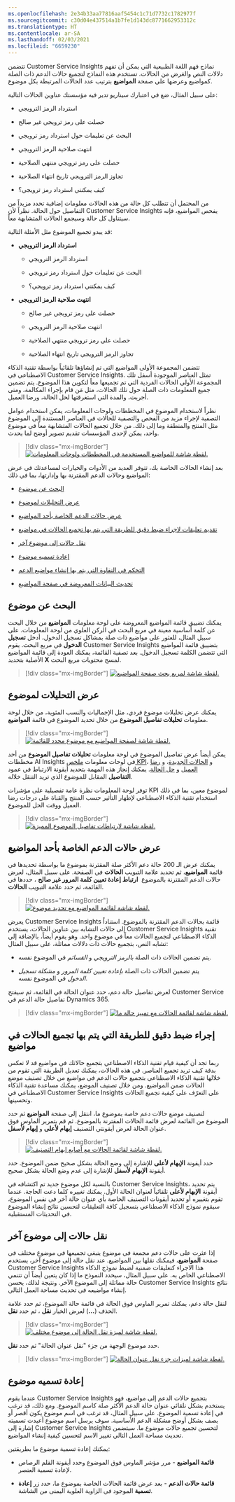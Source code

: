 ```yaml
---
ms.openlocfilehash: 2e34b33aa77816aaf5454c1c71d7732c1782977f
ms.sourcegitcommit: c30d04e437514a1b7fe1d143dc8771662953312c
ms.translationtype: HT
ms.contentlocale: ar-SA
ms.lasthandoff: 02/03/2021
ms.locfileid: "6659230"
---
```

تتضمن Customer Service Insights نماذج فهم اللغة الطبيعية التي يمكن أن تفهم دلالات النص والغرض من الحالات. تستخدم هذه النماذج لتجميع حالات الدعم ذات الصلة كمواضيع وعرضها على صفحة **المواضيع** بترتيب عدد الحالات المرتبطة بكل موضوع.

على سبيل المثال، ضع في اعتبارك سيناريو تدير فيه مؤسستك عناوين الحالات التالية:

- استرداد الرمز الترويجي

- حصلت على رمز ترويجي غير صالح

- البحث عن تعليمات حول استرداد رمز ترويجي

- انتهت صلاحية الرمز الترويجي

- حصلت على رمز ترويجي منتهي الصلاحية

- تجاوز الرمز الترويجي تاريخ انتهاء الصلاحية

- كيف يمكنني استرداد رمز ترويجي؟

من المحتمل أن تتطلب كل حالة من هذه الحالات معلومات إضافية تحدد مزيداً من التفاصيل حول الحالة. نظراً لأن Customer Service Insights يفحص المواضيع، فإنه سيتناول كل حالة وسيجمع الحالات المتشابهة معاً.

قد يبدو تجميع الموضوع مثل الأمثلة التالية:

- **استرداد الرمز الترويجي**

  - استرداد الرمز الترويجي

  - البحث عن تعليمات حول استرداد رمز ترويجي

  - كيف يمكنني استرداد رمز ترويجي؟

- **انتهت صلاحية الرمز الترويجي**

  - حصلت على رمز ترويجي غير صالح

  - انتهت صلاحية الرمز الترويجي

  - حصلت على رمز ترويجي منتهي الصلاحية

  - تجاوز الرمز الترويجي تاريخ انتهاء الصلاحية

تتضمن المجموعة الأولى المواضيع التي تم إنشاؤها تلقائياً بواسطة تقنية الذكاء الاصطناعي في Customer Service Insights. تمثل العناصر الموجودة أسفل تلك المجموعة الأولى الحالات الفردية التي تم تجميعها معاً لتكوين هذا الموضوع. يتم تضمين جميع المعلومات ذات الصلة حول تلك الحالات، مثل مَن قام بإجراء المكالمة، ومتى أجريت، والمدة التي استغرقتها لحل الحالة، ورضا العميل.

نظراً لاستخدام الموضوع في المخططات ولوحات المعلومات، يمكن استخدام عوامل التصفية لإجراء مزيد من الفحص والتصفية للحالات في العناصر المستندة إلى الموضوع مثل المنتج والمنطقة وما إلى ذلك. من خلال تجميع الحالات المتشابهة معاً في موضوع واحد، يمكن لإحدى المؤسسات تقديم تصوير أوضح لما يحدث.

> [!div class="mx-imgBorder"]
> [![لقطة شاشة للمواضيع المستخدمة في المخططات ولوحات المعلومات.](../media/topics-ss.png)](../media/topics-ss.png#lightbox)

بعد إنشاء الحالات الخاصة بك، تتوفر العديد من الأدوات والخيارات لمساعدتك في عرض المواضيع وحالات الدعم المقترنة بها وإدارتها، بما في ذلك:

- [البحث عن موضوع](https://docs.microsoft.com/dynamics365/ai/customer-service-insights/topics-page#searching-for-a-topic/?azure-portal=true)

- [عرض التحليلات لموضوع](https://docs.microsoft.com/dynamics365/ai/customer-service-insights/topics-page#viewing-analytics-for-a-topic/?azure-portal=true)

- [عرض حالات الدعم الخاصة بأحد المواضيع](https://docs.microsoft.com/dynamics365/ai/customer-service-insights/topics-page#viewing-support-cases-for-a-topic/?azure-portal=true)

- [تقديم تعليقات لإجراء ضبط دقيق للطريقة التي يتم بها تجميع الحالات في مواضيع](https://docs.microsoft.com/dynamics365/ai/customer-service-insights/topics-page#providing-feedback-to-fine-tune-the-way-cases-are-grouped-into-topics/?azure-portal=true)

- [نقل حالات إلى موضوع آخر](https://docs.microsoft.com/dynamics365/ai/customer-service-insights/topics-page#moving-cases-to-another-topic/?azure-portal=true)

- [إعادة تسميه موضوع](https://docs.microsoft.com/dynamics365/ai/customer-service-insights/topics-page#renaming-a-topic/?azure-portal=true)

- [التحكم في النقاوة التي يتم بها إنشاء مواضيع الدعم](https://docs.microsoft.com/dynamics365/ai/customer-service-insights/topics-page#controlling-the-granularity-of-how-support-topics-are-generated/?azure-portal=true)

- [تحديث البيانات المعروضة في صفحة المواضيع](https://docs.microsoft.com/dynamics365/ai/customer-service-insights/topics-page#refreshing-the-data-displayed-on-the-topics-page/?azure-portal=true)

## <a name="search-for-a-topic"></a>البحث عن موضوع

يمكنك تضييق قائمة المواضيع المعروضة على لوحة معلومات **المواضيع** من خلال البحث عن كلمة أساسية معينة في مربع البحث في الركن العلوي من لوحة المعلومات. على سبيل المثال، للعثور على مواضيع ذات صلة بمشاكل تسجيل الدخول، أدخل **تسجيل الدخول** في مربع البحث. يقوم Customer Service Insights بتضييق قائمة المواضيع التي تتضمن الكلمة تسجيل الدخول. بعد تصفية القائمة، يمكنك العودة إلى قائمة المواضيع الأصلية بتحديد **X** لمسح محتويات مربع البحث.

> [!div class="mx-imgBorder"]
> [![لقطة شاشة لمربع بحث صفحة المواضيع.](../media/topics-search-ssm.png)](../media/topics-search-ssm.png#lightbox)

## <a name="view-analytics-for-a-topic"></a>عرض التحليلات لموضوع

يمكنك عرض تحليلات موضوع فردي، مثل الإجماليات والنسب المئوية، من خلال لوحة معلومات **تحليلات تفاصيل الموضوع** من خلال تحديد الموضوع في قائمة **المواضيع**.

> [!div class="mx-imgBorder"]
> [![لقطة شاشة لصفحة المواضيع مع موضوع محدد للقائمة.](../media/topics-list-ssm.png)](../media/topics-list-ssm.png#lightbox)

يمكن أيضاً عرض تفاصيل الموضوع في لوحة معلومات **تحليلات تفاصيل الموضوع** من أحد مخططات AI Insights في لوحات معلومات [ملخص KPI](https://docs.microsoft.com/dynamics365/ai/customer-service-insights/dashboard-kpi-summary/?azure-portal=true)، و [الحالات الجديدة](https://docs.microsoft.com/dynamics365/ai/customer-service-insights/dashboard-incoming-cases/?azure-portal=true)، و [رضا العميل](https://docs.microsoft.com/dynamics365/ai/customer-service-insights/dashboard-csat/?azure-portal=true) و [حل الحالة](https://docs.microsoft.com/dynamics365/ai/customer-service-insights/dashboard-case-resolutions/?azure-portal=true). يمكنك إنجاز هذه المهمة بتحديد أيقونة الارتباط في عمود **التفاصيل** المقابل للموضوع الذي تريد التنقل خلاله.

توفر لوحة المعلومات نظرة عامة تفصيلية على مؤشرات KPI لموضوع معين، بما في ذلك استخدام تقنية الذكاء الاصطناعي لإظهار التأثير حسب المنتج والقناة على درجات رضا العميل ووقت الحل للموضوع.

> [!div class="mx-imgBorder"]
> [![لقطة شاشة لارتباطات تفاصيل الموضوع المميزة.](../media/topic-details-ssm.png)](../media/topic-details-ssm.png#lightbox)

## <a name="view-support-cases-for-a-topic"></a>عرض حالات الدعم الخاصة بأحد المواضيع

يمكنك عرض الـ 200 حالة دعم الأكثر صلة المقترنة بموضوع ما بواسطة تحديدها في قائمة **المواضيع**، ثم تحديد علامة التبويب **الحالات** في الصفحة. على سبيل المثال، لعرض حالات الدعم المقترنة بالموضوع  **ارتباط إعادة تعيين كلمة المرور غير صالح** ، حددها في القائمة، ثم حدد علامة التبويب **الحالات**.

> [!div class="mx-imgBorder"]
> [![لقطة شاشة لقائمة المواضيع مع تحديد موضوع.](../media/topics-list-ssm.png)](../media/topics-list-ssm.png#lightbox)

يعرض Customer Service Insights قائمة بحالات الدعم المقترنة بالموضوع. استناداً إلى حالات التشابه بين عناوين الحالات، يستخدم Customer Service Insights تقنية الذكاء الاصطناعي لتجميع الحالات معاً في موضوع واحد. وهو يقوم أيضاً، بالإضافة إلى تشابه النص، بتجميع حالات ذات دلالات مماثلة، على سبيل المثال:

- يتم تضمين الحالات ذات الصلة *بالرمز الترويجي* و *القسائم* في الموضوع نفسه.

- يتم تضمين الحالات ذات الصلة *بإعادة تعيين كلمة المرور* و *مشكلة تسجيل الدخول* في الموضوع نفسه.

لعرض تفاصيل حالة دعم، حدد عنوان الحالة في القائمة، ثم سيفتح Customer Service تفاصيل حالة الدعم في Dynamics 365.

> [!div class="mx-imgBorder"]
> [![لقطة شاشة لقائمة الحالات مع تمييز حالة ما.](../media/support-case-ssm.png)](../media/support-case-ssm.png#lightbox)

## <a name="fine-tune-the-way-that-cases-are-grouped-into-topics"></a>إجراء ضبط دقيق للطريقة التي يتم بها تجميع الحالات في مواضيع

ربما تجد أن كيفية قيام تقنية الذكاء الاصطناعي بتجميع حالاتك في مواضيع قد لا تعكس بدقة كيف تريد تجميع العناصر. في هذه الحالات، يمكنك تعديل الطريقة التي تقوم من خلالها تقنية الذكاء الاصطناعي بتجميع حالات الدعم في مواضيع من خلال تصنيف موضع الحالات ضمن المواضيع. ومن خلال تصنيف الموضع، يمكنك مساعدة تقنية الذكاء الاصطناعي في Customer Service Insights على التعرّف على كيفية تجميع الحالات وتحسينها.

لتصنيف موضع حالات دعم خاصة بموضوع ما، انتقل إلى صفحة **المواضيع** ثم حدد الموضوع من القائمة لعرض قائمة الحالات المقترنة بالموضوع. ثم قم بتمرير الماوس فوق عنوان الحالة لعرض أيقونتي التصنيف **إبهام لأعلى** و **إبهام لأسفل**.

> [!div class="mx-imgBorder"]
> [![لقطة شاشة لقائمة الحالات مع أصابع إبهام التصنيف.](../media/case-topic-rating-ss.png)](../media/case-topic-rating-ss.png#lightbox)

حدد أيقونة **الإبهام لأعلى** للإشارة إلى وضع الحالة بشكل صحيح ضمن الموضوع. حدد أيقونة **الإبهام لأسفل** للإشارة إلى عدم وضع الحالة بشكل صحيح.

بالنسبة لكل موضوع جديد تم اكتشافه في Customer Service Insights، يتم تحديد أيقونة **الإبهام لأعلى** تلقائياً لعنوان الحالة الأول. يمكنك تغييره كلما دعت الحاجة. عندما تقوم بتغييره أو تحديد أيقونات التصنيف الخاصة بأي عنوان حالة آخر في نفس الموضوع، سيقوم نموذج الذكاء الاصطناعي بتسجيل كافة التعليقات لتحسين نتائج إنشاء الموضوع في التحديثات المستقبلية.

## <a name="move-cases-to-another-topic"></a>نقل حالات إلى موضوع آخر

إذا عثرت على حالات دعم مجمعة في موضوع ينبغي تجميعها في موضوع مختلف في صفحة **المواضيع**، فيمكنك نقلها بين المواضيع. عند نقل حالة إلى موضوع آخر، يستخدم Customer Service Insights هذا الاجراء كتعليقات ضمنية لضبط نموذج الذكاء الاصطناعي الخاص به. على سبيل المثال، سيحدد النموذج ما إذا كان يتعين أيضاً أن تتنمي حالة مماثلة إلى الموضوع الآخر. ونتيجة لذلك، يحسن Customer Service Insights نتائج إنشاء مواضيعه في تحديث مساحة العمل التالي.

لنقل حالة دعم، يمكنك تمرير الماوس فوق الحالة في قائمة حالة الموضوع، ثم حدد علامة الحذف (**...**) لعرض الخيار **نقل** ، ثم حدد **نقل**‏‎.

> [!div class="mx-imgBorder"]
> [![لقطة شاشة لميزة نقل الحالة إلى موضوع مختلف.](../media/move-case-ssm.png)](../media/move-case-ssm.png#lightbox)

حدد موضوع الوجهة من جزء "نقل عنوان الحالة" ثم حدد **نقل**.

> [!div class="mx-imgBorder"]
> [![لقطة شاشة لميزات جزء نقل عنوان الحالة.](../media/move-case-title-ss.png)](../media/move-case-title-ss.png#lightbox)

## <a name="rename-a-topic"></a>إعادة تسميه موضوع

عندما يقوم Customer Service Insights بتجميع حالات الدعم إلى مواضيع، فهو يستخدم بشكل تلقائي عنوان حالة الدعم الأكثر صلة كاسم الموضوع. ومع ذلك، قد ترغب في إعادة تسمية الموضوع. على سبيل المثال، قد ترغب في اسم موضوع يكون أقصر أو يصف بشكل أوضح مشكلة الدعم الأساسية. سوف يرسل اسم موضوع أعيدت تسميته إشارة إلى Customer Service Insights لتحسين تجميع حالات موضوع ما. سيتضمن تحديث مساحة العمل التالي تغيير الاسم لتحسين كيفية إنشاء المواضيع.

يمكنك إعادة تسمية موضوع ما بطريقتين:

- **قائمة المواضيع** - مرر مؤشر الماوس فوق الموضوع وحدد أيقونة القلم الرصاص لإعادة تسمية العنصر.

- **قائمة حالات الدعم** - بعد عرض قائمة الحالات الخاصة بموضوع ما، حدد زر **إعادة تسمية** الموجود في الزاوية العلوية اليمنى من الشاشة.
